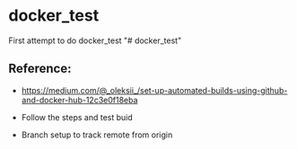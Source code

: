 # docker_test
First attempt to do docker_test
"# docker_test"

## Reference:
   * https://medium.com/@_oleksii_/set-up-automated-builds-using-github-and-docker-hub-12c3e0f18eba

   * Follow the steps and test buid
   * Branch setup to track remote from origin